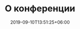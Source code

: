 ---
title: "О конференции"
date: 2019-09-10T13:51:25+06:00
draft: false
description: "О конференции"
bgImage : "images/bg/cta-bg.jpg"
---